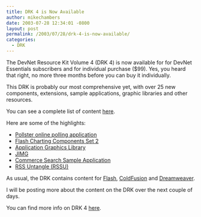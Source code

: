 ```yaml
---
title: DRK 4 is Now Available
author: mikechambers
date: 2003-07-28 12:34:01 -0800
layout: post
permalink: /2003/07/28/drk-4-is-now-available/
categories:
  - DRK
---
```



The DevNet Resource Kit Volume 4 (DRK 4) is now available for for DevNet Essentials subscribers and for individual purchase ($99). Yes, you heard that right, no more three months before you can buy it individually.

This DRK is probably our most comprehensive yet, with over 25 new components, extensions, sample applications, graphic libraries and other resources.

You can see a complete list of content [here][1].

Here are some of the highlights:

*   [Pollster online polling application][2]
*   [Flash Charting Components Set 2][3]
*   [Application Graphics Library][4]
*   [JIMG][5]
*   [Commerce Search Sample Application][6]
*   [RSS Untangle (RSSU)][7]

As usual, the DRK contains content for [Flash][3], [ColdFusion][8] and [Dreamweaver][9].

I will be posting more about the content on the DRK over the next couple of days.

You can find more info on DRK 4 [here][10].

 [1]: http://www.macromedia.com/go/drk4
 [2]: http://www.macromedia.com/software/drk/productinfo/product_overview/volume4/sample_apps.html
 [3]: http://www.macromedia.com/software/drk/productinfo/product_overview/volume4/flashmx.html
 [4]: http://www.macromedia.com/software/drk/productinfo/product_overview/volume4/flashmx.html#graphicslib
 [5]: http://www.macromedia.com/software/drk/productinfo/product_overview/volume4/coldfusionmx.html#jimg
 [6]: http://www.macromedia.com/software/drk/productinfo/product_overview/volume4/sample_apps.html#commerce
 [7]: http://www.macromedia.com/software/drk/productinfo/product_overview/volume4/coldfusionmx.html#rssu
 [8]: http://www.macromedia.com/software/drk/productinfo/product_overview/volume4/coldfusionmx.html
 [9]: http://www.macromedia.com/software/drk/productinfo/product_overview/volume4/dreamweavermx.html
 [10]: http://www.macromedia.com/go/drk4/